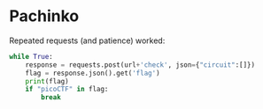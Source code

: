 # Pachinko

Repeated requests (and patience) worked:

```python
while True:
    response = requests.post(url+'check', json={"circuit":[]})
    flag = response.json().get('flag')
    print(flag)
    if "picoCTF" in flag:
        break
```
